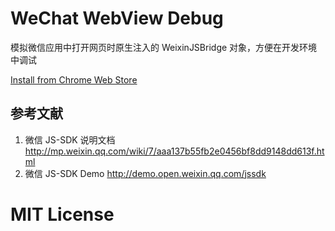 WeChat WebView Debug
==

模拟微信应用中打开网页时原生注入的 WeixinJSBridge 对象，方便在开发环境中调试

[Install from Chrome Web Store](https://chrome.google.com/webstore/detail/wechat-webview-debug/cdhcdakjeodplpdbfjklldchfnhaepja)

参考文献
--

1. 微信 JS-SDK 说明文档 http://mp.weixin.qq.com/wiki/7/aaa137b55fb2e0456bf8dd9148dd613f.html
2. 微信 JS-SDK Demo http://demo.open.weixin.qq.com/jssdk

MIT License
==


